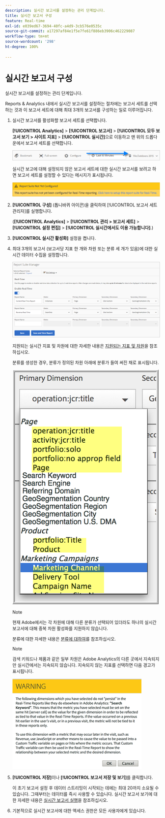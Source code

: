 ```yaml
---
description: 실시간 보고서를 설정하는 관리 단계입니다.
title: 실시간 보고서 구성
feature: Real-time
exl-id: e039ed67-3694-40fc-a4d9-3cb576e0535c
source-git-commit: a17297af84e1f5e7fe61f886eb3906c462229087
workflow-type: tm+mt
source-wordcount: '298'
ht-degree: 100%

---
```


# 실시간 보고서 구성

실시간 보고서를 설정하는 관리 단계입니다.

Reports &amp; Analytics 내에서 실시간 보고서를 설정하는 절차에는 보고서 세트를 선택하는 것과 이 보고서 세트에 대해 최대 3개의 보고서를 구성하는 일로 이루어집니다.

1. 실시간 보고서를 활성화할 보고서 세트를 선택합니다.

   **[!UICONTROL Analytics]** > **[!UICONTROL 보고서]** > **[!UICONTROL 모두 보고서 보기 > 사이트 지표]** > **[!UICONTROL 실시간]**&#x200B;으로 이동하고 맨 위의 드롭다운에서 보고서 세트를 선택합니다.

   ![](/help/admin/admin/c-manage-report-suites/c-edit-report-suites/realtime/assets/report_suite_selector.png)

   실시간 보고에 대해 설정되지 않은 보고서 세트에 대한 실시간 보고서를 보려고 하면 보고서 세트를 설정할 수 있다는 메시지가 표시됩니다.

   ![](/help/admin/admin/c-manage-report-suites/c-edit-report-suites/realtime/assets/rep_suite_not_set_up.png)

1. **[!UICONTROL 구성]** (톱니바퀴 아이콘)을 클릭하여 [!UICONTROL 보고서 세트 관리자]를 실행합니다.

   (**[!UICONTROL Analytics]** > **[!UICONTROL 관리 > 보고서 세트]** > **[!UICONTROL 설정 편집]** > **[!UICONTROL 실시간에서도 이용 가능합니다]**.)

1. **[!UICONTROL 실시간 활성화]** 설정을 켭니다.
1. 최대 3개의 보고서 (보고서당 지표 한 개와 차원 또는 분류 세 개가 있음)에 대한 실시간 데이터 수집을 설정합니다.

   ![](/help/admin/admin/c-manage-report-suites/c-edit-report-suites/realtime/assets/real_time_admin.png)

   지원되는 실시간 지표 및 차원에 대한 자세한 내용은 [지원되는 지표 및 차원](/help/admin/admin/c-manage-report-suites/c-edit-report-suites/realtime/realtime-metrics.md)을 참조하십시오.

   분류를 생성한 경우, 분류가 정의된 차원 아래에 분류가 들여 써진 채로 표시됩니다.

   ![](/help/admin/admin/c-manage-report-suites/c-edit-report-suites/realtime/assets/classifications.png)

   >[!NOTE]
   >
   >현재 Adobe에서는 각 차원에 대해 다른 분류가 선택되어 있더라도 하나의 실시간 보고서에 대해 중복 차원 활성화를 지원하지 않습니다.

   분류에 대한 자세한 내용은 [분류에 대하여](/help/components/classifications/c-classifications.md)를 참조하십시오.

   >[!NOTE]
   >
   >검색 키워드나 제품과 같은 일부 차원은 Adobe Analytics의 다른 곳에서 지속되지만 실시간에서는 지속되지 않습니다. 지속되지 않는 지표를 선택하면 다음 경고가 표시됩니다.

   ![](/help/admin/admin/c-manage-report-suites/c-edit-report-suites/realtime/assets/warning_dimensions.png)

1. **[!UICONTROL 저장]**&#x200B;이나 **[!UICONTROL 보고서 저장 및 보기]**&#x200B;를 클릭합니다.

   이 초기 보고서 설정 후 데이터 스트리밍이 시작되는 데에는 최대 20까지 소요될 수 있습니다. 그때부터는 데이터를 즉시 사용할 수 있습니다. 실시간 보고서 보기에 대한 자세한 내용은 [실시간 보고서 실행](https://experienceleague.adobe.com/docs/analytics/analyze/reports-analytics/t-running-report-types.html?lang=ko-KR)을 참조하십시오.

1. 기본적으로 실시간 보고서에 대한 액세스 권한은 모든 사용자에게 있습니다.
